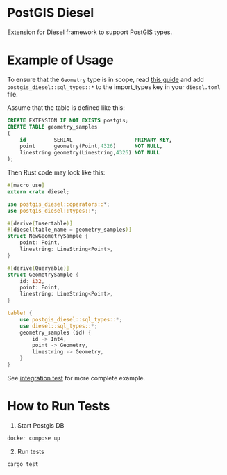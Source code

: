 # PostGIS Diesel
Extension for Diesel framework to support PostGIS types. 

# Example of Usage
To ensure that the `Geometry` type is in scope, read [this guide] and add `postgis_diesel::sql_types::*` 
to the import_types key in your `diesel.toml` file.

Assume that the table is defined like this:
```sql
CREATE EXTENSION IF NOT EXISTS postgis;
CREATE TABLE geometry_samples
(
    id         SERIAL                    PRIMARY KEY,
    point      geometry(Point,4326)      NOT NULL,
    linestring geometry(Linestring,4326) NOT NULL
);
```

Then Rust code may look like this:
```rust
#[macro_use]
extern crate diesel;

use postgis_diesel::operators::*;
use postgis_diesel::types::*;

#[derive(Insertable)]
#[diesel(table_name = geometry_samples)]
struct NewGeometrySample {
    point: Point,
    linestring: LineString<Point>,
}

#[derive(Queryable)]
struct GeometrySample {
    id: i32,
    point: Point,
    linestring: LineString<Point>,
}

table! {
    use postgis_diesel::sql_types::*;
    use diesel::sql_types::*;
    geometry_samples (id) {
        id -> Int4,
        point -> Geometry,
        linestring -> Geometry,
    }
}
```
See [integration test](tests/integration_test.rs) for more complete example.

[this guide]: http://diesel.rs/guides/configuring-diesel-cli/

# How to Run Tests

1. Start Postgis DB 
```sh
docker compose up
```
2. Run tests
```
cargo test
```
